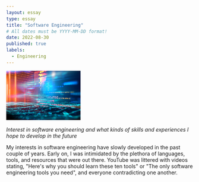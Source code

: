 ```yaml
---
layout: essay
type: essay
title: "Software Engineering"
# All dates must be YYYY-MM-DD format!
date: 2022-08-30
published: true
labels:
  - Engineering
---
```


<img width="200px" class="rounded float-start pe-4" src="../img/softeng/softeng.jpg">


*Interest in software engineering and what kinds of skills and experiences I hope to develop in the future*

My interests in software engineering have slowly developed in the past couple of years. Early on, I was intimidated by the plethora of languages, tools, and resources that were out there. YouTube was littered with videos stating, "Here's why you should learn these ten tools" or "The only software engineering tools you need", and everyone contradicting one another.   


